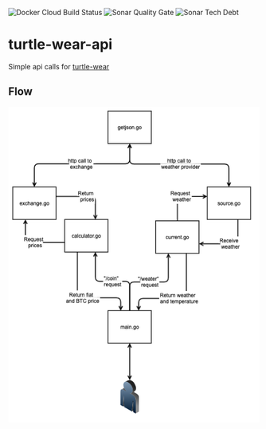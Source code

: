 ![Docker Cloud Build Status](https://img.shields.io/docker/cloud/build/ijhdev/turtle-wear-api?style=flat-square)
![Sonar Quality Gate](https://img.shields.io/sonar/quality_gate/seperot_turtle-wear-api?server=https%3A%2F%2Fsonarcloud.io&style=flat-square)
![Sonar Tech Debt](https://img.shields.io/sonar/tech_debt/seperot_turtle-wear-api?server=https%3A%2F%2Fsonarcloud.io&style=flat-square)

# turtle-wear-api
Simple api calls for [turtle-wear](https://github.com/seperot/turtle-wear)

## Flow
![flowmap](docs/flowmap.png)
